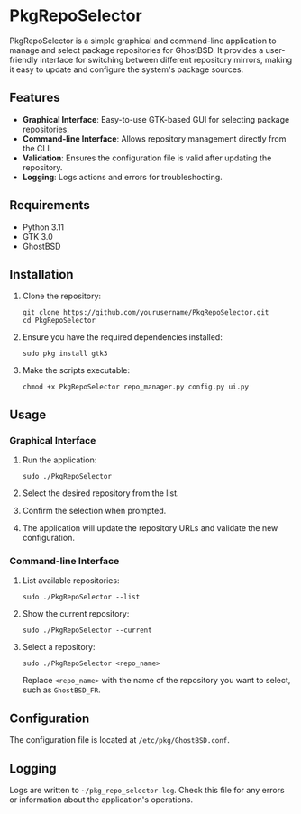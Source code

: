 # PkgRepoSelector

PkgRepoSelector is a simple graphical and command-line application to manage and select package repositories for GhostBSD. It provides a user-friendly interface for switching between different repository mirrors, making it easy to update and configure the system's package sources.

## Features

- **Graphical Interface**: Easy-to-use GTK-based GUI for selecting package repositories.
- **Command-line Interface**: Allows repository management directly from the CLI.
- **Validation**: Ensures the configuration file is valid after updating the repository.
- **Logging**: Logs actions and errors for troubleshooting.

## Requirements

- Python 3.11
- GTK 3.0
- GhostBSD

## Installation

1. Clone the repository:
   ```
   git clone https://github.com/yourusername/PkgRepoSelector.git
   cd PkgRepoSelector
   ```

2. Ensure you have the required dependencies installed:
   ```
   sudo pkg install gtk3
   ```

3. Make the scripts executable:
   ```
   chmod +x PkgRepoSelector repo_manager.py config.py ui.py
   ```

## Usage

### Graphical Interface

1. Run the application:
   ```
   sudo ./PkgRepoSelector
   ```

2. Select the desired repository from the list.
3. Confirm the selection when prompted.
4. The application will update the repository URLs and validate the new configuration.

### Command-line Interface

1. List available repositories:
   ```
   sudo ./PkgRepoSelector --list
   ```

2. Show the current repository:
   ```
   sudo ./PkgRepoSelector --current
   ```

3. Select a repository:
   ```
   sudo ./PkgRepoSelector <repo_name>
   ```
   Replace `<repo_name>` with the name of the repository you want to select, such as `GhostBSD_FR`.

## Configuration

The configuration file is located at `/etc/pkg/GhostBSD.conf`.

## Logging

Logs are written to `~/pkg_repo_selector.log`. Check this file for any errors or information about the application's operations.

